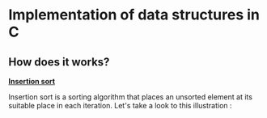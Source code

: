 <h1>Implementation of data structures in C</h1>
<h2>How does it works?</h2>
<strong><ins>Insertion sort</ins></strong>
<p>Insertion sort is a sorting algorithm that places an unsorted element at its suitable place in each iteration.
Let's take a look to this illustration :</p>

